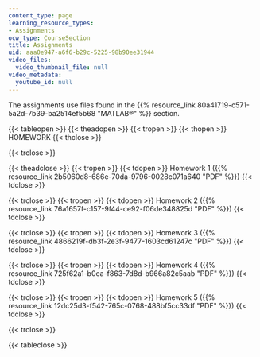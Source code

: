 ```yaml
---
content_type: page
learning_resource_types:
- Assignments
ocw_type: CourseSection
title: Assignments
uid: aaa0e947-a6f6-b29c-5225-98b90ee31944
video_files:
  video_thumbnail_file: null
video_metadata:
  youtube_id: null
---
```


The assignments use files found in the {{% resource_link 80a41719-c571-5a2d-7b39-ba2514ef5b68 "MATLAB®" %}} section.

{{< tableopen >}}
{{< theadopen >}}
{{< tropen >}}
{{< thopen >}}
HOMEWORK
{{< thclose >}}

{{< trclose >}}

{{< theadclose >}}
{{< tropen >}}
{{< tdopen >}}
Homework 1 ({{% resource_link 2b5060d8-686e-70da-9796-0028c071a640 "PDF" %}})
{{< tdclose >}}

{{< trclose >}}
{{< tropen >}}
{{< tdopen >}}
Homework 2 ({{% resource_link 76a1657f-c157-9f44-ce92-f06de348825d "PDF" %}})
{{< tdclose >}}

{{< trclose >}}
{{< tropen >}}
{{< tdopen >}}
Homework 3 ({{% resource_link 4866219f-db3f-2e3f-9477-1603cd61247c "PDF" %}})
{{< tdclose >}}

{{< trclose >}}
{{< tropen >}}
{{< tdopen >}}
Homework 4 ({{% resource_link 725f62a1-b0ea-f863-7d8d-b966a82c5aab "PDF" %}})
{{< tdclose >}}

{{< trclose >}}
{{< tropen >}}
{{< tdopen >}}
Homework 5 ({{% resource_link 12dc25d3-f542-765c-0768-488bf5cc33df "PDF" %}})
{{< tdclose >}}

{{< trclose >}}

{{< tableclose >}}